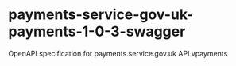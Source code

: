 # payments-service-gov-uk-payments-1-0-3-swagger
OpenAPI specification for payments.service.gov.uk API vpayments

